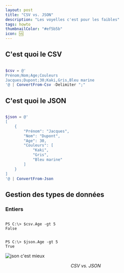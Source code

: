 ```yaml
---
layout: post
title: "CSV vs. JSON"
description: "Les voyelles c'est pour les faibles"
tags: howto
thumbnailColor: "#ef5b5b"
icon: 🆚
---
```


## C'est quoi le CSV

```powershell

$csv = @'
Prénom;Nom;Age;Couleurs
Jacques;Dupont;30;Kaki,Gris,Bleu marine
'@ | ConvertFrom-Csv -Delimiter ";"

```

## C'est quoi le JSON

```powershell

$json = @'
[
    {
        "Prénom": "Jacques",
        "Nom": "Dupont",
        "Age": 30,
        "Couleurs": [
            "Kaki",
            "Gris",
            "Bleu marine"
        ]
    }
]
'@ | ConvertFrom-Json

```

## Gestion des types de données

### Entiers

```

PS C:\> $csv.Age -gt 5
False

```

```

PS C:\> $json.Age -gt 5
True

```

![json c'est mieux](https://i.kym-cdn.com/entries/icons/original/000/023/194/cover1.jpg)

<div style="text-align: center">
  <i>CSV vs. JSON</i>
</div>